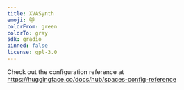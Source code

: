 ```yaml
---
title: XVASynth
emoji: 😻
colorFrom: green
colorTo: gray
sdk: gradio
pinned: false
license: gpl-3.0
---
```


Check out the configuration reference at https://huggingface.co/docs/hub/spaces-config-reference
